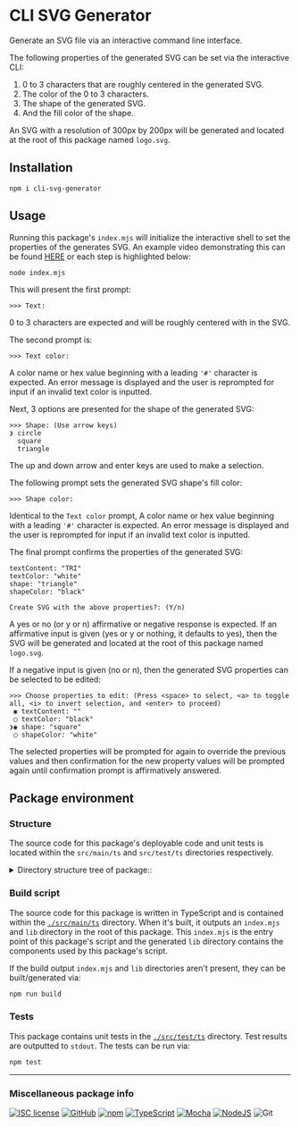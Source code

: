 # CLI SVG Generator

Generate an SVG file via an interactive command line interface.

The following properties of the generated SVG can be set via the interactive CLI:

1. 0 to 3 characters that are roughly centered in the generated SVG.
1. The color of the 0 to 3 characters.
1. The shape of the generated SVG.
1. And the fill color of the shape.

An SVG with a resolution of 300px by 200px will be generated and located at the
root of this package named `logo.svg`.

## Installation

```shell
npm i cli-svg-generator
```

## Usage

Running this package's `index.mjs` will initialize the interactive shell to
set the properties of the generates SVG. An example video demonstrating this can
be found [HERE](https://drive.google.com/file/d/1vwW9Je782s7PEAq1PLoKiE2sjtpwIZtl/view?usp=share_link)
or each step is highlighted below:

``` shell
node index.mjs
```

This will present the first prompt:

```shell
>>> Text:
```

0 to 3 characters are expected and will be roughly centered with in the SVG.

The second prompt is:

```shell
>>> Text color:
```

A color name or hex value beginning with a leading `'#'` character is expected.
An error message is displayed and the user is reprompted for input if an invalid
text color is inputted.

Next, 3 options are presented for the shape of the generated SVG:

```shell
>>> Shape: (Use arrow keys)
❯ circle
  square
  triangle

```

The up and down arrow and enter keys are used to make a selection.

The following prompt sets the generated SVG shape's fill color:

```shell
>>> Shape color:
```

Identical to the `Text color` prompt, A color name or hex value beginning with a
leading `'#'` character is expected. An error message is displayed and the user
is reprompted for input if an invalid text color is inputted.

The final prompt confirms the properties of the generated SVG:

```shell
textContent: "TRI"
textColor: "white"
shape: "triangle"
shapeColor: "black"

Create SVG with the above properties?: (Y/n)
```

A yes or no (or y or n) affirmative or negative response is expected. If an
affirmative input is given (yes or y or nothing, it defaults to yes), then the
SVG will be generated and located at the root of this package named `logo.svg`.

If a negative input is given (no or n), then the generated SVG properties can
be selected to be edited:

```shell
>>> Choose properties to edit: (Press <space> to select, <a> to toggle all, <i> to invert selection, and <enter> to proceed)
 ◉ textContent: ""
 ◯ textColor: "black"
❯◉ shape: "square"
 ◯ shapeColor: "white"
```

The selected properties will be prompted for again to override the previous
values and then confirmation for the new property values will be prompted again
until confirmation prompt is affirmatively answered.

## Package environment

### Structure

The source code for this package's deployable code and unit tests is located
within the `src/main/ts` and `src/test/ts` directories respectively.

<details>
  <summary>Directory structure tree of package::</summary>

```text
.
├── package.json
├── package-lock.json
├── README.md
├── src
│   ├── main
│   │   └── ts
│   │       ├── index.mts
│   │       └── lib
│   │           ├── prompt
│   │           │   ├── color.mts
│   │           │   ├── question.mts
│   │           │   └── validate-input.mts
│   │           └── shape
│   │               ├── abstract-shape.mts
│   │               ├── circle.mts
│   │               ├── shape-type.mts
│   │               ├── square.mts
│   │               ├── text.mts
│   │               └── triangle.mts
│   └── test
│       └── ts
│           ├── prompt
│           │   ├── color.test.mts
│           │   ├── question.test.mts
│           │   └── validate-input.test.mts
│           └── shape
│               ├── circle.test.mts
│               ├── shape-type.test.mts
│               ├── square.test.mts
│               └── triangle.test.mts
└── tsconfig.json
```

</details>

### Build script

The source code for this package is written in TypeScript and is contained
within the [`./src/main/ts`](./src/main/ts "Package source code") directory.
When it's built, it outputs an `index.mjs` and `lib` directory in the root of
this package. This `index.mjs` is the entry point of this package's script and
the generated `lib` directory contains the components used by this package's
script.

If the build output `index.mjs` and `lib` directories aren't present, they can
be built/generated via:

```bash
npm run build
```

### Tests

This package contains unit tests in the [`./src/test/ts`](./src/test/ts "Unit test source code")
directory. Test results are outputted to `stdout`. The tests can be run via:

```txt
npm test
```

---

### Miscellaneous package info

[![ISC license][ISC license shield]][ISC license clause]
[![GitHub][github shield]][github repo]
[![npm][npm shield]][npm website]
[![TypeScript][typescript shield]][typescript website]
[![Mocha][mocha shield]][mocha website]
[![NodeJS][node shield]][node website]
![Git](https://img.shields.io/badge/git-%23F05033.svg?style=for-the-badge&logo=git&logoColor=white)

[ISC license shield]: https://img.shields.io/badge/License-ISC-blue.svg "ISC license"
[ISC license clause]: https://opensource.org/licenses/ISC "ISC license"
[github shield]: https://img.shields.io/badge/github-%23121011.svg?style=for-the-badge&logo=github&logoColor=white "github"
[github repo]: https://github.com/SnapperGee/cli-svg-generator "github"
[npm shield]: https://img.shields.io/badge/NPM-%23CB3837.svg?style=for-the-badge&logo=npm&logoColor=white "npm"
[npm website]: https://www.npmjs.com/ "npm"
[typescript shield]: https://img.shields.io/badge/typescript-%23007ACC.svg?style=for-the-badge&logo=typescript&logoColor=white "TypeScript"
[typescript website]: https://www.typescriptlang.org/ "TypeScript"
[mocha shield]: https://img.shields.io/badge/-mocha-%238D6748?style=for-the-badge&logo=mocha&logoColor=white "Mocha"
[mocha website]: https://mochajs.org/ "Mocha"
[node shield]: https://img.shields.io/badge/node.js-6DA55F?style=for-the-badge&logo=node.js&logoColor=white "node"
[node website]: https://nodejs.org/en/about "node"
